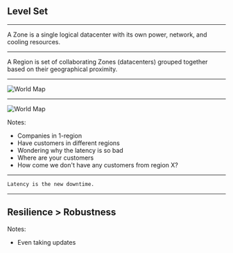 ## Level Set

---

A Zone is a single logical datacenter with its own power, network, and cooling resources.

---

A Region is set of collaborating Zones (datacenters) grouped together based on their geographical proximity.

---

![World Map](images/Zone.png)

---

![World Map](images/world.png)

Notes:
- Companies in 1-region
- Have customers in different regions
- Wondering why the latency is so bad
- Where are your customers
- How come we don't have any customers from region X?

---

```markdown
Latency is the new downtime.
```

---

## Resilience > Robustness

Notes:
- Even taking updates